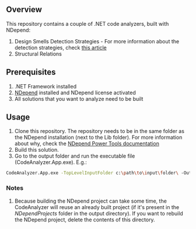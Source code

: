 ## Overview
This repository contains a couple of .NET code analyzers, built with NDepend:
1. Design Smells Detection Strategies - For more information about the detection strategies, check [this article](https://www.simpleorientedarchitecture.com/how-to-identify-common-code-smells-using-ndepend/)
2. Structural Relations

## Prerequisites
1. .NET Framework installed
2. [NDepend](https://www.ndepend.com/download) installed and NDepend license activated 
3. All solutions that you want to analyze need to be built

## Usage
1. Clone this repository. The repository needs to be in the same folder as the NDepend installation (next to the Lib folder). For more information about why, check the [NDepend Power Tools documentation](https://www.ndepend.com/API/NDepend.API_gettingstarted.html)
2. Build this solution.
3. Go to the output folder and run the executable file (CodeAnalyzer.App.exe). 
E.g.: 
```bash
CodeAnalyzer.App.exe -TopLevelInputFolder c:\path\to\input\folder\ -OutputFolder .\output\
```

### Notes
1. Because building the NDepend project can take some time, the CodeAnalyzer will reuse an already built project (if it's present in the *NDependProjects* folder in the output directory). If you want to rebuild the NDepend project, delete the contents of this directory.